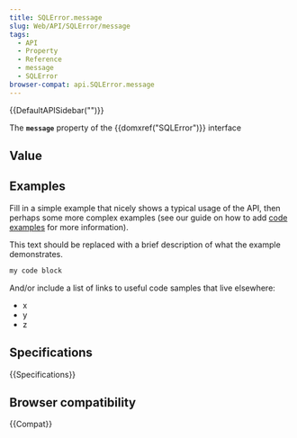 ```yaml
---
title: SQLError.message
slug: Web/API/SQLError/message
tags:
  - API
  - Property
  - Reference
  - message
  - SQLError
browser-compat: api.SQLError.message
---
```

{{DefaultAPISidebar("")}}

The **`message`** property of the {{domxref("SQLError")}} interface 

## Value



## Examples

Fill in a simple example that nicely shows a typical usage of the API, then perhaps some more complex examples (see our guide on how to add [code examples](/en-US/docs/MDN/Contribute/Structures/Code_examples) for more information).

This text should be replaced with a brief description of what the example demonstrates.

```js
my code block
```

And/or include a list of links to useful code samples that live elsewhere:

*   x
*   y
*   z

## Specifications

{{Specifications}}

## Browser compatibility

{{Compat}}


